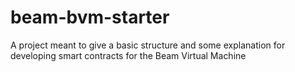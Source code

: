 # beam-bvm-starter
A project meant to give a basic structure and some explanation for developing smart contracts for the Beam Virtual Machine
